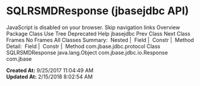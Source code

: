 # SQLRSMDResponse (jbasejdbc   API)

JavaScript is disabled on your browser. Skip navigation links Overview Package Class Use Tree Deprecated Help jbasejdbc Prev Class Next Class Frames No Frames All Classes Summary:  Nested |  Field |  Constr |  Method Detail:  Field |  Constr |  Method com.jbase.jdbc.protocol Class SQLRSMDResponse java.lang.Object com.jbase.jdbc.io.Response com.jbase  

**Created At:** 9/25/2017 11:04:49 AM  
**Updated At:** 2/15/2018 8:02:54 AM  

